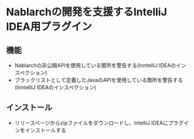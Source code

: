 # Nablarchの開発を支援するIntelliJ IDEA用プラグイン

## 機能

- Nablarchの非公開APIを使用している箇所を警告する(InntelliJ IDEAのインスペクション)
- ブラックリストとして定義したJavaのAPIを使用している箇所を警告する(InntelliJ IDEAのインスペクション)

## インストール

- リリースページからzipファイルをダウンロードし、IntelliJ IDEAにプラグインをインストールする
